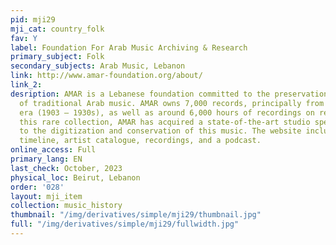 ```yaml
---
pid: mji29
mji_cat: country_folk
fav: Y
label: Foundation For Arab Music Archiving & Research
primary_subject: Folk
secondary_subjects: Arab Music, Lebanon
link: http://www.amar-foundation.org/about/
link_2: 
desription: AMAR is a Lebanese foundation committed to the preservation and dissemination
  of traditional Arab music. AMAR owns 7,000 records, principally from the “Nahda”
  era (1903 – 1930s), as well as around 6,000 hours of recordings on reel. To safeguard
  this rare collection, AMAR has acquired a state-of-the-art studio specifically dedicated
  to the digitization and conservation of this music. The website includes a historical
  timeline, artist catalogue, recordings, and a podcast.
online_access: Full
primary_lang: EN
last_check: October, 2023
physical_loc: Beirut, Lebanon
order: '028'
layout: mji_item
collection: music_history
thumbnail: "/img/derivatives/simple/mji29/thumbnail.jpg"
full: "/img/derivatives/simple/mji29/fullwidth.jpg"
---
```

